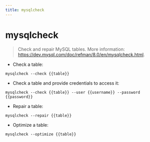 ```yaml
---
title: mysqlcheck
---
```

# mysqlcheck

> Check and repair MySQL tables.
> More information: <https://dev.mysql.com/doc/refman/8.0/en/mysqlcheck.html>.

- Check a table:

`mysqlcheck --check {{table}}`

- Check a table and provide credentials to access it:

`mysqlcheck --check {{table}} --user {{username}} --password {{password}}`

- Repair a table:

`mysqlcheck --repair {{table}}`

- Optimize a table:

`mysqlcheck --optimize {{table}}`
